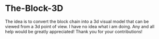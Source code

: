 # The-Block-3D
The idea is to convert the block chain into a 3d visual model that can be viewed from a 3d point of view.
 I have no idea what i am doing. Any and all help would be greatly appreciated! Thank you for your contributions!

